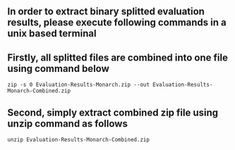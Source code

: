 ## In order to extract binary splitted evaluation results, please execute following commands in a unix based terminal

## Firstly, all splitted files are combined into one file using command below
```console
zip -s 0 Evaluation-Results-Monarch.zip --out Evaluation-Results-Monarch-Combined.zip
```

## Second, simply extract combined zip file using unzip command as follows
```console
unzip Evaluation-Results-Monarch-Combined.zip
```
